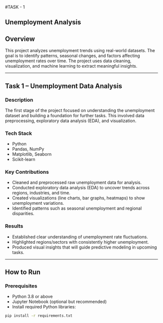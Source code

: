 #TASK - 1
## Unemployment Analysis

## Overview
This project analyzes unemployment trends using real-world datasets. The goal is to identify patterns, seasonal changes, and factors affecting unemployment rates over time. The project uses data cleaning, visualization, and machine learning to extract meaningful insights.

---

## Task 1 – Unemployment Data Analysis
### Description
The first stage of the project focused on understanding the unemployment dataset and building a foundation for further tasks. This involved data preprocessing, exploratory data analysis (EDA), and visualization.

### Tech Stack
- Python  
- Pandas, NumPy  
- Matplotlib, Seaborn  
- Scikit-learn  

### Key Contributions
- Cleaned and preprocessed raw unemployment data for analysis.  
- Conducted exploratory data analysis (EDA) to uncover trends across regions, industries, and time.  
- Created visualizations (line charts, bar graphs, heatmaps) to show unemployment variations.  
- Identified patterns such as seasonal unemployment and regional disparities.  

### Results
- Established clear understanding of unemployment rate fluctuations.  
- Highlighted regions/sectors with consistently higher unemployment.  
- Produced visual insights that will guide predictive modeling in upcoming tasks.  

---

## How to Run

### Prerequisites
- Python 3.8 or above  
- Jupyter Notebook (optional but recommended)  
- Install required Python libraries:  

```bash
pip install -r requirements.txt

